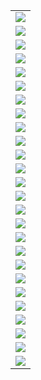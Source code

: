 |                                                                                                                      |
|:---------------------------------------------------------------------------------------------------------------------|
| ![](https://github.com/epogrebnyak/mini-kep/raw/master/output/png//EXPORT_GOODS_TOTAL_bln_usd_spark.png)             |
| ![](https://github.com/epogrebnyak/mini-kep/raw/master/output/png//EXPORT_GOODS_TOTAL_rog_spark.png)                 |
| ![](https://github.com/epogrebnyak/mini-kep/raw/master/output/png//EXPORT_GOODS_TOTAL_yoy_spark.png)                 |
| ![](https://github.com/epogrebnyak/mini-kep/raw/master/output/png//GOV_EXPENSE_ACCUM_CONSOLIDATED_bln_rub_spark.png) |
| ![](https://github.com/epogrebnyak/mini-kep/raw/master/output/png//GOV_EXPENSE_ACCUM_FEDERAL_bln_rub_spark.png)      |
| ![](https://github.com/epogrebnyak/mini-kep/raw/master/output/png//GOV_EXPENSE_ACCUM_SUBFEDERAL_bln_rub_spark.png)   |
| ![](https://github.com/epogrebnyak/mini-kep/raw/master/output/png//GOV_REVENUE_ACCUM_CONSOLIDATED_bln_rub_spark.png) |
| ![](https://github.com/epogrebnyak/mini-kep/raw/master/output/png//GOV_REVENUE_ACCUM_FEDERAL_bln_rub_spark.png)      |
| ![](https://github.com/epogrebnyak/mini-kep/raw/master/output/png//GOV_REVENUE_ACCUM_SUBFEDERAL_bln_rub_spark.png)   |
| ![](https://github.com/epogrebnyak/mini-kep/raw/master/output/png//GOV_SURPLUS_ACCUM_FEDERAL_bln_rub_spark.png)      |
| ![](https://github.com/epogrebnyak/mini-kep/raw/master/output/png//GOV_SURPLUS_ACCUM_SUBFEDERAL_bln_rub_spark.png)   |
| ![](https://github.com/epogrebnyak/mini-kep/raw/master/output/png//IMPORT_GOODS_TOTAL_bln_usd_spark.png)             |
| ![](https://github.com/epogrebnyak/mini-kep/raw/master/output/png//IMPORT_GOODS_TOTAL_rog_spark.png)                 |
| ![](https://github.com/epogrebnyak/mini-kep/raw/master/output/png//IMPORT_GOODS_TOTAL_yoy_spark.png)                 |
| ![](https://github.com/epogrebnyak/mini-kep/raw/master/output/png//IND_PROD_rog_spark.png)                           |
| ![](https://github.com/epogrebnyak/mini-kep/raw/master/output/png//IND_PROD_yoy_spark.png)                           |
| ![](https://github.com/epogrebnyak/mini-kep/raw/master/output/png//IND_PROD_ytd_spark.png)                           |
| ![](https://github.com/epogrebnyak/mini-kep/raw/master/output/png//RETAIL_SALES_FOOD_bln_rub_spark.png)              |
| ![](https://github.com/epogrebnyak/mini-kep/raw/master/output/png//RETAIL_SALES_FOOD_rog_spark.png)                  |
| ![](https://github.com/epogrebnyak/mini-kep/raw/master/output/png//RETAIL_SALES_FOOD_yoy_spark.png)                  |
| ![](https://github.com/epogrebnyak/mini-kep/raw/master/output/png//RETAIL_SALES_NONFOODS_bln_rub_spark.png)          |
| ![](https://github.com/epogrebnyak/mini-kep/raw/master/output/png//RETAIL_SALES_NONFOODS_rog_spark.png)              |
| ![](https://github.com/epogrebnyak/mini-kep/raw/master/output/png//RETAIL_SALES_NONFOODS_yoy_spark.png)              |
| ![](https://github.com/epogrebnyak/mini-kep/raw/master/output/png//RETAIL_SALES_bln_rub_spark.png)                   |
| ![](https://github.com/epogrebnyak/mini-kep/raw/master/output/png//RETAIL_SALES_rog_spark.png)                       |
| ![](https://github.com/epogrebnyak/mini-kep/raw/master/output/png//RETAIL_SALES_yoy_spark.png)                       |